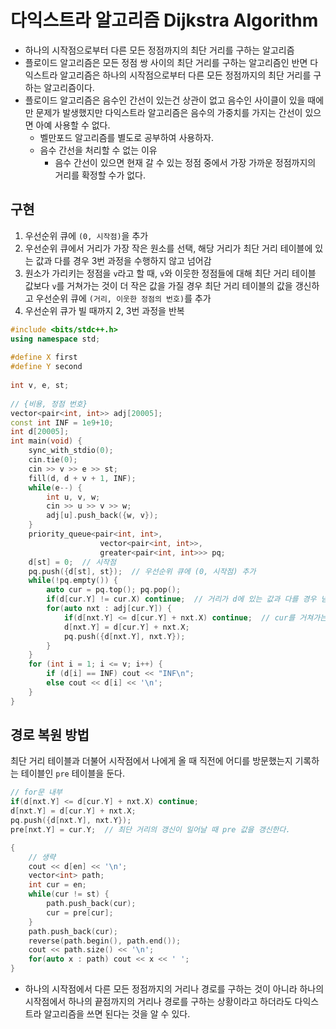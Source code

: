 # 다익스트라 알고리즘 Dijkstra Algorithm
* 하나의 시작점으로부터 다른 모든 정점까지의 최단 거리를 구하는 알고리즘
* 플로이드 알고리즘은 모든 정점 쌍 사이의 최단 거리를 구하는 알고리즘인 반면 다익스트라 알고리즘은 하나의 시작점으로부터 다른 모든 정점까지의 최단 거리를 구하는 알고리즘이다.
* 플로이드 알고리즘은 음수인 간선이 있는건 상관이 없고 음수인 사이클이 있을 때에만 문제가 발생했지만 다익스트라 알고리즘은 음수의 가중치를 가지는 간선이 있으면 아예 사용할 수 없다.
  * 벨만포드 알고리즘를 별도로 공부하여 사용하자.
  * 음수 간선을 처리할 수 없는 이유
    * 음수 간선이 있으면 현재 갈 수 있는 정점 중에서 가장 가까운 정점까지의 거리를 확정할 수가 없다.

## 구현
1. 우선순위 큐에 `(0, 시작점)`을 추가
2. 우선순위 큐에서 거리가 가장 작은 원소를 선택, 해당 거리가 최단 거리 테이블에 있는 값과 다를 경우 3번 과정을 수행하지 않고 넘어감
3. 원소가 가리키는 정점을 `v`라고 할 때, `v`와 이웃한 정점들에 대해 최단 거리 테이블 값보다 `v`를 거쳐가는 것이 더 작은 값을 가질 경우 최단 거리 테이블의 값을 갱신하고 우선순위 큐에 `(거리, 이웃한 정점의 번호)`를 추가
4. 우선순위 큐가 빌 때까지 2, 3번 과정을 반복
```cpp
#include <bits/stdc++.h>
using namespace std;
​
#define X first
#define Y second
​
int v, e, st;
​
// {비용, 정점 번호}
vector<pair<int, int>> adj[20005];
const int INF = 1e9+10;
int d[20005];
int main(void) {
    sync_with_stdio(0);
    cin.tie(0);
    cin >> v >> e >> st;
    fill(d, d + v + 1, INF);
    while(e--) {
        int u, v, w;
        cin >> u >> v >> w;
        adj[u].push_back({w, v});
    }
    priority_queue<pair<int, int>,
                    vector<pair<int, int>>,
                    greater<pair<int, int>>> pq;
    d[st] = 0;  // 시작점
    pq.push({d[st], st});  // 우선순위 큐에 (0, 시작점) 추가​
    while(!pq.empty()) {
        auto cur = pq.top(); pq.pop();
        if(d[cur.Y] != cur.X) continue;  // 거리가 d에 있는 값과 다를 경우 넘어감
        for(auto nxt : adj[cur.Y]) {
            if(d[nxt.Y] <= d[cur.Y] + nxt.X) continue;  // cur를 거쳐가는 것이 더 작은 값을 가질 경우 d[nxt.Y]를 갱신하고 우선순위 큐에 {거리, nxt.Y}를 추가
            d[nxt.Y] = d[cur.Y] + nxt.X;
            pq.push({d[nxt.Y], nxt.Y});
        }
    }
    for (int i = 1; i <= v; i++) {
        if (d[i] == INF) cout << "INF\n";
        else cout << d[i] << '\n';
    }
}
```
## 경로 복원 방법
최단 거리 테이블과 더불어 시작점에서 나에게 올 때 직전에 어디를 방문했는지 기록하는 테이블인 `pre` 테이블을 둔다.
```cpp
// for문 내부
if(d[nxt.Y] <= d[cur.Y] + nxt.X) continue;
d[nxt.Y] = d[cur.Y] + nxt.X;
pq.push({d[nxt.Y], nxt.Y});
pre[nxt.Y] = cur.Y;  // 최단 거리의 갱신이 일어날 때 pre 값을 갱신한다.
```
```cpp
{
    // 생략
    cout << d[en] << '\n';
​    vector<int> path;
​    int cur = en;
​    while(cur != st) {
​        path.push_back(cur);
​        cur = pre[cur];
​    }
​    path.push_back(cur);
​    reverse(path.begin(), path.end());
​    cout << path.size() << '\n';
​    for(auto x : path) cout << x << ' ';
}
```
* 하나의 시작점에서 다른 모든 정점까지의 거리나 경로를 구하는 것이 아니라 하나의 시작점에서 하나의 끝점까지의 거리나 경로를 구하는 상황이라고 하더라도 다익스트라 알고리즘을 쓰면 된다는 것을 알 수 있다.
